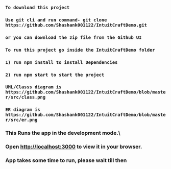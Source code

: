 ### `To download this project`
### `Use git cli and run command- git clone https://github.com/Shashank001122/IntuitCraftDemo.git`
### `or you can download the zip file from the Github UI`

### `To run this project go inside the IntuitCraftDemo folder`
### `1) run npm install to install Dependencies`
### `2) run npm start to start the project`

### `UML/Classs diagram is https://github.com/Shashank001122/IntuitCraftDemo/blob/master/src/class.png`
### `ER diagram is https://github.com/Shashank001122/IntuitCraftDemo/blob/master/src/er.png`

### This Runs the app in the development mode.\
### Open [http://localhost:3000](http://localhost:3000) to view it in your browser. 
### App takes some time to run, please wait till then

